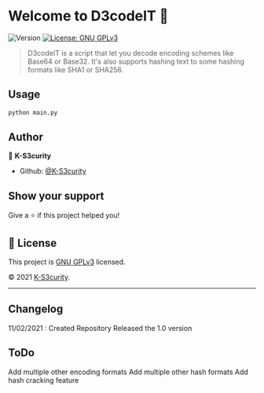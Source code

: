 # Welcome to D3codeIT 👋
![Version](https://img.shields.io/badge/version-1.0-blue.svg?cacheSeconds=2592000)
[![License: GNU GPLv3](https://img.shields.io/badge/License-GNU/GPLv3-yellow.svg)](https://gnu.org)

> D3codeIT is a script that let you decode encoding schemes like Base64 or Base32. It's also supports hashing text to some hashing formats like SHA1 or SHA256.

## Usage

```sh
python main.py
```

## Author

👤 **K-S3curity**

* Github: [@K-S3curity](https://github.com/K-S3curity)

## Show your support

Give a ⭐️ if this project helped you!


## 📝 License

This project is [GNU GPLv3](https://gnu.org) licensed.

© 2021 [K-S3curity](https://github.com/K-S3curity).

***

## Changelog

11/02/2021 : Created Repository
             Released the 1.0 version

## ToDo

Add multiple other encoding formats
Add multiple other hash formats
Add hash cracking feature

